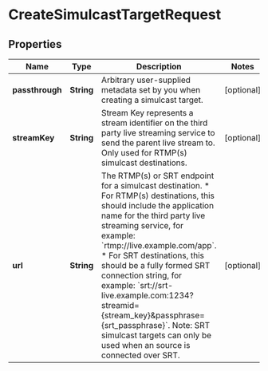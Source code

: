 

# CreateSimulcastTargetRequest

## Properties

Name | Type | Description | Notes
------------ | ------------- | ------------- | -------------
**passthrough** | **String** | Arbitrary user-supplied metadata set by you when creating a simulcast target. |  [optional]
**streamKey** | **String** | Stream Key represents a stream identifier on the third party live streaming service to send the parent live stream to. Only used for RTMP(s) simulcast destinations. |  [optional]
**url** | **String** | The RTMP(s) or SRT endpoint for a simulcast destination. * For RTMP(s) destinations, this should include the application name for the third party live streaming service, for example: &#x60;rtmp://live.example.com/app&#x60;. * For SRT destinations, this should be a fully formed SRT connection string, for example: &#x60;srt://srt-live.example.com:1234?streamid&#x3D;{stream_key}&amp;passphrase&#x3D;{srt_passphrase}&#x60;.  Note: SRT simulcast targets can only be used when an source is connected over SRT.  |  [optional]



